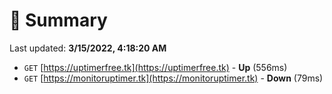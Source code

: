 # 📖 Summary
Last updated: **3/15/2022, 4:18:20 AM**

- `GET` [https://uptimerfree.tk](https://uptimerfree.tk) - **Up** (556ms)
- `GET` [https://monitoruptimer.tk](https://monitoruptimer.tk) - **Down** (79ms)
